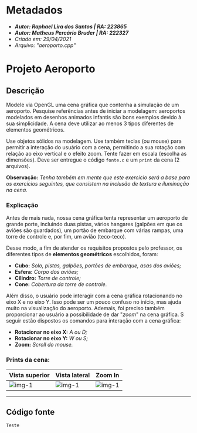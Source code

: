 # Metadados
 * **_Autor: Raphael Lira dos Santos | RA: 223865_**
 * **_Autor: Matheus Percário Bruder | RA: 222327_**
 * *Criado em: 29/04/2021*
 * *Arquivo: "aeroporto.cpp"*

 # Projeto Aeroporto

 ## Descrição 
  Modele via OpenGL uma cena gráfica que contenha a simulação de um aeroporto. Pesquise referências antes de iniciar a modelagem: aeroportos modelados em desenhos animados infantis são bons exemplos devido à sua simplicidade. A cena deve utilizar ao menos 3 tipos diferentes de elementos geométricos.
  
  Use objetos sólidos na modelagem. Use também teclas (ou mouse) para permitir a interação do usuário com a cena, permitindo a sua rotação com relação ao eixo vertical e o efeito zoom. Tente fazer em escala (escolha as dimensões). Deve ser entregue o código `fonte.c` e um `print` da cena (2 arquivos).

  **Observação:** *Tenha também em mente que este exercício será a base para os exercícios seguintes, que consistem na inclusão de textura e iluminação na cena.*


 ### Explicação
  Antes de mais nada, nossa cena gráfica tenta representar um aeroporto de grande porte, incluindo duas pistas, vários hangares (galpões em que os aviões são guardados), um portão de embarque com várias rampas, uma torre de controle e, por fim, um avião (teco-teco).

  Desse modo, a fim de atender os requisitos propostos pelo professor, os diferentes tipos de **elementos geométricos** escolhidos, foram:
  - **Cubo:** *Solo, pistas, galpões, portões de embarque, asas dos aviões;*
  - **Esfera:** *Corpo dos aviões;*
  - **Cilindro:** *Torre de controle;*
  - **Cone:** *Cobertura da torre de controle.*

 Além disso, o usuário pode interagir com a cena gráfica rotacionando no eixo X e no eixo Y. Isso pode ser um pouco confuso no início, mas ajuda muito na visualização do aeroporto. Ademais, foi preciso também proporcionar ao usuário a possibilidade de dar "*zoom*" na cena gráfica. S seguir estão dispostos os comandos para interação com a cena gráfica:
 - **Rotacionar no eixo X:** *A ou D;*
 - **Rotacionar no eixo Y:** *W ou S;*
 - **Zoom:**  *Scroll do mouse.*
  

 ### Prints da cena:
 | Vista superior           | Vista lateral            | Zoom In                  |
 | ------------------------ | ------------------------ | ------------------------ |
 | ![img-1](assets/images/) | ![img-1](assets/images/) | ![img-1](assets/images/) |

 ---
 ## Código fonte
 ```C++
Teste
 ```